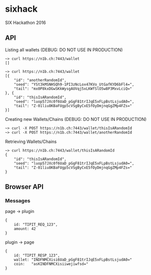 # sixhack
SIX Hackathon 2016

## API

Listing all wallets (DEBUG: DO NOT USE IN PRODUCTION)
```
~> curl https://n1b.ch:7443/wallet
[]

~> curl https://n1b.ch:7443/wallet
[{
	"id": "anotherRandomId",
	"seed": "YSt3kMSNHSQh9-1PI3zNcLox47KVo_UtGafKYD6bFl4=",
	"tail": "mx0P8kxDGwSKkWysgAUVqj5xLKWfSlO5w8P3MxvLciQ="
}, {
	"id": "thisIsARandomId",
	"seed": "luop57JXc0f6UaD_pGgF81trIJqE5xFLpBstLsjudA0=",
	"tail": "Z-01liu8KBaFUgp5cVSgByCxE5fOyDmjnqGgZMp4FZs="
}]
```

Creating new Wallets/Chains (DEBUG: DO NOT USE IN PRODUCTION)
```
~> curl -X POST https://n1b.ch:7443/wallet/thisIsARandomId
~> curl -X POST https://n1b.ch:7443/wallet/anotherRandomId
```

Retrieving Wallets/Chains
```
~> curl https://n1b.ch:7443/wallet/thisIsARandomId
{
	"id": "thisIsARandomId",
	"seed": "luop57JXc0f6UaD_pGgF81trIJqE5xFLpBstLsjudA0=",
	"tail": "Z-01liu8KBaFUgp5cVSgByCxE5fOyDmjnqGgZMp4FZs="
}
```

## Browser API

### Messages
page -> plugin
```
{
	id: "TIPIT_REQ_123",
	amount: 42
}
```

plugin -> page
```
{
	id: "TIPIT_RESP_123",
	wallet: "INDFNMCXisi6UaD_pGgF81trIJqE5xFLpBstLsjudA0="
	coin:   "asKINDFNMCXisiiwejiwfsd="
}
```